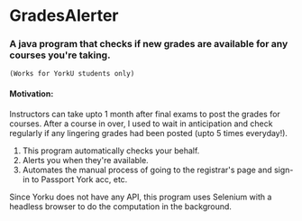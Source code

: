 # GradesAlerter
 
### A java program that checks if new grades are available for any courses you're taking. 

`(Works for YorkU students only)`

#### Motivation: 
Instructors can take upto 1 month after final exams to post the grades for courses. After a course in over, I used to wait in anticipation and check regularly if any lingering grades had been posted (upto 5 times everyday!). 

1. This program automatically checks your behalf. 
2. Alerts you when they're available. 
3. Automates the manual process of going to the registrar's page and sign-in to Passport York acc, etc. 

Since Yorku does not have any API, this program uses Selenium with a headless browser to do the computation in the background. 
